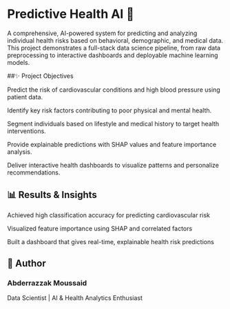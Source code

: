 # Predictive Health AI 🌿

A comprehensive, AI-powered system for predicting and analyzing individual health risks based on behavioral, demographic, and medical data. This project demonstrates a full-stack data science pipeline, from raw data preprocessing to interactive dashboards and deployable machine learning models.

##✨ Project Objectives

Predict the risk of cardiovascular conditions and high blood pressure using patient data.

Identify key risk factors contributing to poor physical and mental health.

Segment individuals based on lifestyle and medical history to target health interventions.

Provide explainable predictions with SHAP values and feature importance analysis.

Deliver interactive health dashboards to visualize patterns and personalize recommendations.

## 📊 Results & Insights

Achieved high classification accuracy for predicting cardiovascular risk

Visualized feature importance using SHAP and correlated factors

Built a dashboard that gives real-time, explainable health risk predictions


## 🚀 Author

### Abderrazzak Moussaid
Data Scientist | AI & Health Analytics Enthusiast
